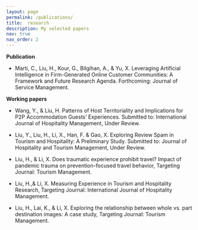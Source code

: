 ```yaml
---
layout: page
permalink: /publications/
title:  research
description: My selected papers
nav: true
nav_order: 2
---
```


**Publication**

- Marti, C., Liu, H., Kour, G., Bilgihan, A., & Yu, X. Leveraging Artificial Intelligence in Firm-Generated Online Customer Communities: A Framework and Future Research Agenda. Forthcoming: Journal of Service Management.

**Working papers**

- Wang, Y., & Liu, H. Patterns of Host Territoriality and Implications for P2P Accommodation Guests’ Experiences. Submitted to: International Journal of Hospitality Management, Under Review.

- Liu, Y., Liu, H., Li, X., Han, F. & Gao, X. Exploring Review Spam in Tourism and Hospitality: A Preliminary Study. Submitted to: Journal of Hospitality and Tourism Management, Under Review.

- Liu, H., & Li, X. Does traumatic experience prohibit travel? Impact of pandemic trauma on prevention-focused travel behavior, Targeting Journal: Tourism Management.

- Liu, H.,& Li, X. Measuring Experience in Tourism and Hospitality Research, Targeting Journal: International Journal of Hospitality Management.

- Liu, H., Lai, K., & Li, X. Exploring the relationship between whole vs. part destination images: A case study, Targeting Journal: Tourism Management.
